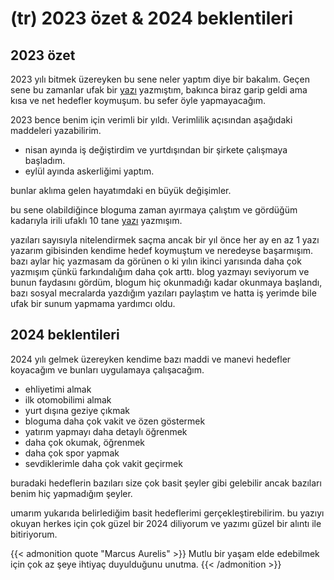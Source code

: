 # (tr) 2023 özet & 2024 beklentileri


## 2023 özet

2023 yılı bitmek üzereyken bu sene neler yaptım diye bir bakalım. Geçen sene bu zamanlar ufak bir [yazı](https://ocakhasan.github.io/my-goals-for-2023/) yazmıştım, bakınca biraz garip geldi ama kısa ve net hedefler koymuşum. bu sefer öyle yapmayacağım.

2023 bence benim için verimli bir yıldı. Verimlilik açısından aşağıdaki maddeleri yazabilirim.

- nisan ayında iş değiştirdim ve yurtdışından bir şirkete çalışmaya başladım.
- eylül ayında askerliğimi yaptım.

bunlar aklıma gelen hayatımdaki en büyük değişimler.

bu sene olabildiğince bloguma zaman ayırmaya çalıştım ve gördüğüm kadarıyla irili ufaklı 10 tane [yazı](https://ocakhasan.github.io/posts/) yazmışım.

yazıları sayısıyla nitelendirmek saçma ancak bir yıl önce her ay en az 1 yazı yazarım gibisinden kendime hedef koymuştum ve neredeyse başarmışım. bazı aylar hiç yazmasam da görünen o ki yılın ikinci yarısında daha çok yazmışım çünkü farkındalığım daha çok arttı. blog yazmayı seviyorum ve bunun faydasını gördüm, blogum hiç okunmadığı kadar okunmaya başlandı, bazı sosyal mecralarda yazdığım yazıları paylaştım ve hatta iş yerimde bile ufak bir sunum yapmama yardımcı oldu.

## 2024 beklentileri

2024 yılı gelmek üzereyken kendime bazı maddi ve manevi hedefler koyacağım ve bunları uygulamaya çalışacağım.

- ehliyetimi almak
- ilk otomobilimi almak
- yurt dışına geziye çıkmak
- bloguma daha çok vakit ve özen göstermek
- yatırım yapmayı daha detaylı öğrenmek
- daha çok okumak, öğrenmek
- daha çok spor yapmak
- sevdiklerimle daha çok vakit geçirmek

buradaki hedeflerin bazıları size çok basit şeyler gibi gelebilir ancak bazıları benim hiç yapmadığım şeyler. 

umarım yukarıda belirlediğim basit hedeflerimi gerçekleştirebilirim. bu yazıyı okuyan herkes için çok güzel bir 2024 diliyorum ve yazımı güzel bir alıntı ile bitiriyorum.

{{< admonition quote "Marcus Aurelis" >}}
Mutlu bir yaşam elde edebilmek için çok az şeye ihtiyaç duyulduğunu unutma.
{{< /admonition >}}
